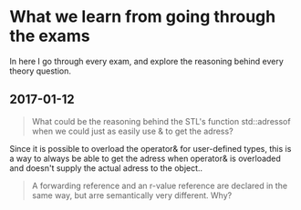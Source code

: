 # What we learn from going through the exams
In here I go through every exam, and explore the reasoning behind every theory question.

## 2017-01-12
>What could be the reasoning behind the STL's function std::adressof when we could just as easily use & to get the adress?

Since it is possible to overload the operator& for user-defined types, this is a way to always be able to get the adress when operator& is overloaded and doesn't supply the actual adress to the object..

> A forwarding reference and an r-value reference are declared in the same way, but arre semantically very different. Why?

